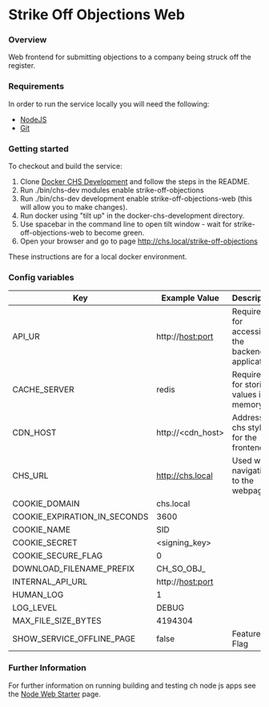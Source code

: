 # Strike Off Objections Web

### Overview

Web frontend for submitting objections to a company being struck off the register.

### Requirements

In order to run the service locally you will need the following:

- [NodeJS](https://nodejs.org/en/)
- [Git](https://git-scm.com/downloads)

### Getting started

To checkout and build the service:
1. Clone [Docker CHS Development](https://github.com/companieshouse/docker-chs-development) and follow the steps in the README. 
2. Run ./bin/chs-dev modules enable strike-off-objections
3. Run ./bin/chs-dev development enable strike-off-objections-web (this will allow you to make changes).
4. Run docker using "tilt up" in the docker-chs-development directory.
5. Use spacebar in the command line to open tilt window - wait for strike-off-objections-web to become green.
6. Open your browser and go to page http://chs.local/strike-off-objections

These instructions are for a local docker environment.

### Config variables


Key             | Example Value   | Description
----------------|---------------- |------------------------------------
API_UR       | http://<host:port> | Required for accessing the backend application
CACHE_SERVER | redis | Required for storing values in memory
CDN_HOST     | http://<cdn_host> | Address of chs styling for the frontend
CHS_URL | http://chs.local | Used when navigating to the webpage
COOKIE_DOMAIN | chs.local | 
COOKIE_EXPIRATION_IN_SECONDS | 3600 | 
COOKIE_NAME | SID |
COOKIE_SECRET | <signing_key> |
COOKIE_SECURE_FLAG | 0 |
DOWNLOAD_FILENAME_PREFIX | CH_SO_OBJ_ |
INTERNAL_API_URL | http://<host:port> |
HUMAN_LOG | 1 |
LOG_LEVEL | DEBUG |
MAX_FILE_SIZE_BYTES | 4194304 |
SHOW_SERVICE_OFFLINE_PAGE | false | Feature Flag

### Further Information
For further information on running building and testing ch node js apps see the [Node Web Starter](https://github.com/companieshouse/node-web-starter/blob/master/README.md) page.
